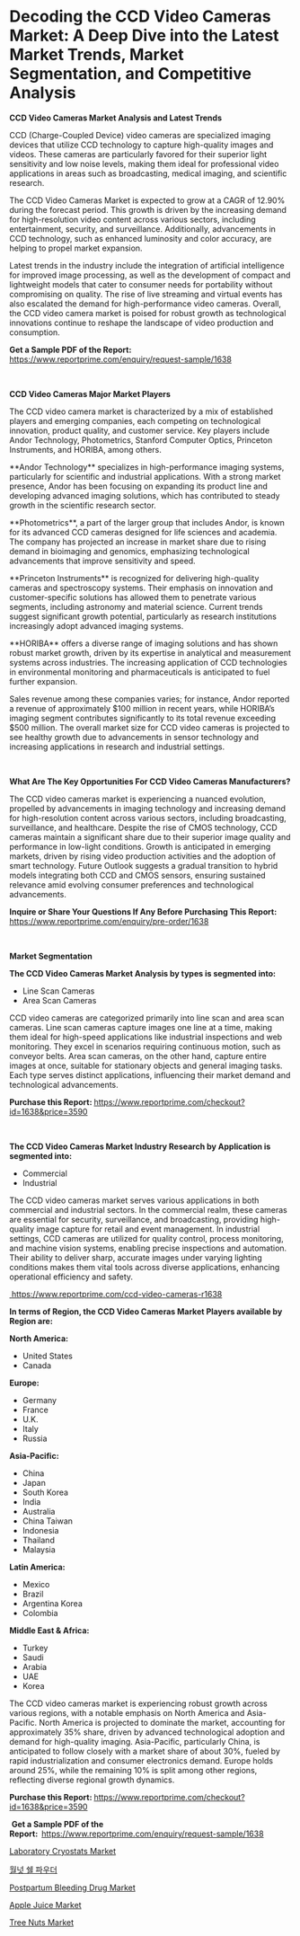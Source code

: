 <p><h1>Decoding the CCD Video Cameras Market: A Deep Dive into the Latest Market Trends, Market Segmentation, and Competitive Analysis</h1></p><p><strong>CCD Video Cameras Market Analysis and Latest Trends</strong></p>
<p><p>CCD (Charge-Coupled Device) video cameras are specialized imaging devices that utilize CCD technology to capture high-quality images and videos. These cameras are particularly favored for their superior light sensitivity and low noise levels, making them ideal for professional video applications in areas such as broadcasting, medical imaging, and scientific research.</p><p>The CCD Video Cameras Market is expected to grow at a CAGR of 12.90% during the forecast period. This growth is driven by the increasing demand for high-resolution video content across various sectors, including entertainment, security, and surveillance. Additionally, advancements in CCD technology, such as enhanced luminosity and color accuracy, are helping to propel market expansion.</p><p>Latest trends in the industry include the integration of artificial intelligence for improved image processing, as well as the development of compact and lightweight models that cater to consumer needs for portability without compromising on quality. The rise of live streaming and virtual events has also escalated the demand for high-performance video cameras. Overall, the CCD video camera market is poised for robust growth as technological innovations continue to reshape the landscape of video production and consumption.</p></p>
<p><strong>Get a Sample PDF of the Report:&nbsp;</strong> <a href="https://www.reportprime.com/enquiry/request-sample/1638">https://www.reportprime.com/enquiry/request-sample/1638</a></p>
<p>&nbsp;</p>
<p><strong>CCD Video Cameras Major Market Players</strong></p>
<p><p>The CCD video camera market is characterized by a mix of established players and emerging companies, each competing on technological innovation, product quality, and customer service. Key players include Andor Technology, Photometrics, Stanford Computer Optics, Princeton Instruments, and HORIBA, among others.</p><p>**Andor Technology** specializes in high-performance imaging systems, particularly for scientific and industrial applications. With a strong market presence, Andor has been focusing on expanding its product line and developing advanced imaging solutions, which has contributed to steady growth in the scientific research sector.</p><p>**Photometrics**, a part of the larger group that includes Andor, is known for its advanced CCD cameras designed for life sciences and academia. The company has projected an increase in market share due to rising demand in bioimaging and genomics, emphasizing technological advancements that improve sensitivity and speed.</p><p>**Princeton Instruments** is recognized for delivering high-quality cameras and spectroscopy systems. Their emphasis on innovation and customer-specific solutions has allowed them to penetrate various segments, including astronomy and material science. Current trends suggest significant growth potential, particularly as research institutions increasingly adopt advanced imaging systems.</p><p>**HORIBA** offers a diverse range of imaging solutions and has shown robust market growth, driven by its expertise in analytical and measurement systems across industries. The increasing application of CCD technologies in environmental monitoring and pharmaceuticals is anticipated to fuel further expansion.</p><p>Sales revenue among these companies varies; for instance, Andor reported a revenue of approximately $100 million in recent years, while HORIBA’s imaging segment contributes significantly to its total revenue exceeding $500 million. The overall market size for CCD video cameras is projected to see healthy growth due to advancements in sensor technology and increasing applications in research and industrial settings.</p></p>
<p>&nbsp;</p>
<p><strong>What Are The Key Opportunities For CCD Video Cameras Manufacturers?</strong></p>
<p><p>The CCD video cameras market is experiencing a nuanced evolution, propelled by advancements in imaging technology and increasing demand for high-resolution content across various sectors, including broadcasting, surveillance, and healthcare. Despite the rise of CMOS technology, CCD cameras maintain a significant share due to their superior image quality and performance in low-light conditions. Growth is anticipated in emerging markets, driven by rising video production activities and the adoption of smart technology. Future Outlook suggests a gradual transition to hybrid models integrating both CCD and CMOS sensors, ensuring sustained relevance amid evolving consumer preferences and technological advancements.</p></p>
<p><strong>Inquire or Share Your Questions If Any Before Purchasing This Report:</strong> <a href="https://www.reportprime.com/enquiry/pre-order/1638">https://www.reportprime.com/enquiry/pre-order/1638</a></p>
<p>&nbsp;</p>
<p><strong>Market Segmentation</strong></p>
<p><strong>The CCD Video Cameras Market Analysis by types is segmented into:</strong></p>
<p><ul><li>Line Scan Cameras</li><li>Area Scan Cameras</li></ul></p>
<p><p>CCD video cameras are categorized primarily into line scan and area scan cameras. Line scan cameras capture images one line at a time, making them ideal for high-speed applications like industrial inspections and web monitoring. They excel in scenarios requiring continuous motion, such as conveyor belts. Area scan cameras, on the other hand, capture entire images at once, suitable for stationary objects and general imaging tasks. Each type serves distinct applications, influencing their market demand and technological advancements.</p></p>
<p><strong>Purchase this Report:&nbsp;</strong><a href="https://www.reportprime.com/checkout?id=1638&price=3590">https://www.reportprime.com/checkout?id=1638&price=3590</a></p>
<p>&nbsp;</p>
<p><strong>The CCD Video Cameras Market Industry Research by Application is segmented into:</strong></p>
<p><ul><li>Commercial</li><li>Industrial</li></ul></p>
<p><p>The CCD video cameras market serves various applications in both commercial and industrial sectors. In the commercial realm, these cameras are essential for security, surveillance, and broadcasting, providing high-quality image capture for retail and event management. In industrial settings, CCD cameras are utilized for quality control, process monitoring, and machine vision systems, enabling precise inspections and automation. Their ability to deliver sharp, accurate images under varying lighting conditions makes them vital tools across diverse applications, enhancing operational efficiency and safety.</p></p>
<p><a href="https://www.reportprime.com/ccd-video-cameras-r1638">&nbsp;https://www.reportprime.com/ccd-video-cameras-r1638</a></p>
<p><strong>In terms of Region, the CCD Video Cameras Market Players available by Region are:</strong></p>
<p>
    <p> <strong> North America: </strong>
        <ul>
            <li>United States</li>
            <li>Canada</li>
        </ul>
        </p> 
    <p> <strong> Europe: </strong>
        <ul>
            <li>Germany</li>
            <li>France</li>
            <li>U.K.</li>
            <li>Italy</li>
            <li>Russia</li>
        </ul>
        </p> 
    <p> <strong> Asia-Pacific: </strong>
        <ul>
            <li>China</li>
            <li>Japan</li>
            <li>South Korea</li>
            <li>India</li>
            <li>Australia</li>
            <li>China Taiwan</li>
            <li>Indonesia</li>
            <li>Thailand</li>
            <li>Malaysia</li>
        </ul>
        </p> 
    <p> <strong> Latin America: </strong>
        <ul>
            <li>Mexico</li>
            <li>Brazil</li>
            <li>Argentina Korea</li>
            <li>Colombia</li>
        </ul>
        </p> 
    <p> <strong> Middle East & Africa: </strong>
        <ul>
            <li>Turkey</li>
            <li>Saudi</li>
            <li>Arabia</li>
            <li>UAE</li>
            <li>Korea</li>
        </ul>
    </p>
    </p>
<p><p>The CCD video cameras market is experiencing robust growth across various regions, with a notable emphasis on North America and Asia-Pacific. North America is projected to dominate the market, accounting for approximately 35% share, driven by advanced technological adoption and demand for high-quality imaging. Asia-Pacific, particularly China, is anticipated to follow closely with a market share of about 30%, fueled by rapid industrialization and consumer electronics demand. Europe holds around 25%, while the remaining 10% is split among other regions, reflecting diverse regional growth dynamics.</p></p>
<p><strong>Purchase this Report: </strong><a href="https://www.reportprime.com/checkout?id=1638&price=3590">https://www.reportprime.com/checkout?id=1638&price=3590</a></p>
<p>&nbsp;<strong>Get a Sample PDF of the Report:&nbsp;&nbsp;</strong><a href="https://www.reportprime.com/enquiry/request-sample/1638">https://www.reportprime.com/enquiry/request-sample/1638</a></p>
<p><strong></strong></p>
<p><p><a href="https://issuu.com/reportprime-2/docs/laboratory-cryostats-market-size-20_06716ef9c9f13a">Laboratory Cryostats Market</a></p><p><a href="https://medium.com/@eiehrdy77/%ED%98%B8%EB%91%90-%EA%BB%8D%EC%A7%88-%EA%B0%80%EB%A3%A8-%EC%8B%9C%EC%9E%A5-%EA%B8%80%EB%A1%9C%EB%B2%8C-%EB%B0%8F-%EC%A7%80%EC%97%AD-%EB%B6%84%EC%84%9D-%EC%A7%80%EC%97%AD-%EA%B5%AD%EA%B0%80-%EC%88%98%EC%A4%80-%EB%B6%84%EC%84%9D-%EB%B0%8F-%EA%B2%BD%EC%9F%81-%ED%99%98%EA%B2%BD%EC%97%90-%EC%B4%88%EC%A0%90-%EB%B6%84%EC%84%9D-%EB%B0%8F-%EC%98%88%EC%B8%A1-2024-2031-4a41559b0804">월넛 쉘 파우더</a></p><p><a href="https://medium.com/@janetvalentinh15/what-innovations-and-market-trends-are-shaping-the-postpartum-bleeding-drug-market-b99167cc8daa">Postpartum Bleeding Drug Market</a></p><p><a href="https://www.linkedin.com/pulse/global-apple-juice-market-size-expected-experience-cagr-104-0bhte?trackingId=Snv7WBCGQ6yOMB9B3Rbakg%3D%3D">Apple Juice Market</a></p><p><a href="https://www.linkedin.com/pulse/tree-nuts-market-evolution-global-trends-regional-dynamics-2024-hyc2e?trackingId=xStCCJwQR1OV%2FR0s%2FC0u2Q%3D%3D">Tree Nuts Market</a></p></p>
